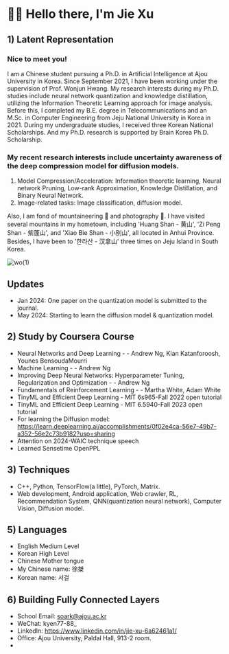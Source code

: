 # 👋👋 Hello there, I'm Jie Xu

## 1) Latent Representation


### Nice to meet you! 

I am a Chinese student pursuing a Ph.D. in Artificial Intelligence at Ajou University in Korea. Since September 2021, I have been working under the supervision of Prof. Wonjun Hwang. My research interests during my Ph.D. studies include neural network quantization and knowledge distillation, utilizing the Information Theoretic Learning approach for image analysis. Before this, I completed my B.E. degree in Telecommunications and an M.Sc. in Computer Engineering from Jeju National University in Korea in 2021. During my undergraduate studies, I received three Korean National Scholarships. And my Ph.D. research is supported by Brain Korea Ph.D. Scholarship.

### My recent research interests include uncertainty awareness of the deep compression model for diffusion models.
1. Model Compression/Acceleration:  Information theoretic learning, Neural network Pruning, Low-rank Approximation, Knowledge Distillation, and Binary Neural Network.
2. Image-related tasks: Image classification, diffusion model.

Also, I am fond of mountaineering 🗻 and photography 📸. I have visited several mountains in my hometown, including 'Huang Shan - 黄山', 'Zi Peng Shan - 紫蓬山', and 'Xiao Bie Shan - 小别山', all located in Anhui Province. Besides, I have been to '한라산 - 汉拿山' three times on Jeju Island in South Korea.

![wo(1)](https://github.com/Luadoo/Luadoo/assets/58927660/6dca96d0-d4c3-438b-8cce-0f79247e2c27)

## Updates

* Jan 2024:  One paper on the quantization model is submitted to the journal.
* May 2024: Starting to learn the diffusion model & quantization model.

## 2) Study by Coursera Course
* Neural Networks and Deep Learning - - Andrew Ng, Kian Katanforoosh, Younes BensoudaMourri
* Machine Learning - - Andrew Ng
* Improving Deep Neural Networks: Hyperparameter Tuning, Regularization and Optimization - - Andrew Ng
* Fundamentals of Reinforcement Learning - - Martha White, Adam White
* TinyML and Efficient Deep Learning - MIT 6s965-Fall 2022 open tutorial
* TinyML and Efficient Deep Learning - MIT 6.5940-Fall 2023 open tutorial
* For learning the Diffusion model: https://learn.deeplearning.ai/accomplishments/0f02e4ca-56e7-49b7-a352-56e2c73b9182?usp=sharing
* Attention on 2024-WAIC technique speech
* Learned Sensetime OpenPPL
  
## 3) Techniques
* C++, Python, TensorFlow(a little), PyTorch, Matrix.
* Web development, Android application, Web crawler, RL, Recommendation System, QNN(quantization neural network), Computer Vision, Diffusion model.
  
## 5) Languages
* English Medium Level
* Korean High Level
* Chinese Mother tongue
* My Chinese name: 徐桀
* Korean name: 서걸

## 6) Building Fully Connected Layers
* School Email: soark@ajou.ac.kr
* WeChat: kyen77-88_
* LinkedIn: https://www.linkedin.com/in/jie-xu-6a62461a1/
* Office: Ajou University, Paldal Hall, 913-2 room.
* 

